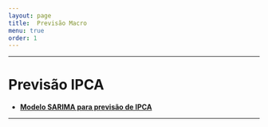 ```yaml
---
layout: page
title:  Previsão Macro
menu: true
order: 1
---
```

-----------------------------------------------------------------------------------------------------------------------------

# Previsão IPCA
 
- **[Modelo SARIMA para previsão de IPCA](https://econoquant.github.io/2017/07/06/modelo-sarima-para-previs%C3%A3o-de-ipca/)**


------------------------------------------------------------------------------------------------------------------------------
